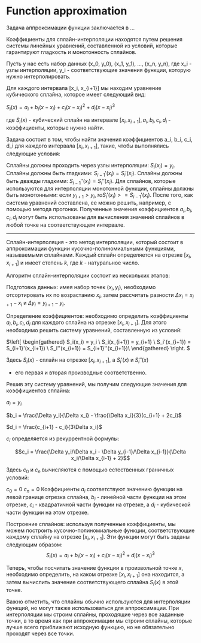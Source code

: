 # Function approximation

Задача аппроксимации функции заключается в ...  

Коэффициенты для сплайн-интерполяции находятся путем решения системы линейных уравнений, составленной из условий, которые гарантируют гладкость и монотонность сплайнов.

Пусть у нас есть набор данных (x_0, y_0), (x_1, y_1), ..., (x_n, y_n), где x_i - узлы интерполяции, y_i - соответствующие значения функции, которую нужно интерполировать.

Для каждого интервала [x_i, x_{i+1}] мы находим уравнение кубического сплайна, которое имеет следующий вид:

$S_i(x) = a_i + b_i(x - x_i) + c_i(x - x_i)^2 + d_i(x - x_i)^3$


где $S_i(x)$ - кубический сплайн на интервале $[x_i, x_{i+1}], a_i, b_i, c_i, d_i$ - коэффициенты, которые нужно найти.

Задача состоит в том, чтобы найти значения коэффициентов a_i, b_i, c_i, d_i для каждого интервала $[x_i, x_{i+1}]$, такие, чтобы выполнялись следующие условия:

Сплайны должны проходить через узлы интерполяции: $S_i(x_i) = y_i$.
Сплайны должны быть гладкими: $S_{i-1}'(x_i) = S_i'(x_i)$.
Сплайны должны быть дважды гладкими: $S_{i-1}''(x_i) = S_i''(x_i)$.
Для сплайнов, которые используются для интерполяции монотонной функции, сплайны должны быть монотонными: если $y_{i+1} > y_i, то S_i'(x_i) >= S_{i-1}'(x_i)$.
После того, как система уравнений составлена, ее можно решить, например, с помощью метода прогонки. Полученные значения коэффициентов $a_i, b_i, c_i, d_i$ могут быть использованы для вычисления значений сплайнов в любой точке на соответствующем интервале.



--------------------------



Сплайн-интерполяция - это метод интерполяции, который состоит в аппроксимации функции кусочно-полиномиальными функциями, называемыми сплайнами. Каждый сплайн определяется на отрезке $[x_i, x_{i+1}]$ и имеет степень $k$, где $k$ - натуральное число.




Алгоритм сплайн-интерполяции состоит из нескольких этапов:

Подготовка данных: имея набор точек $(x_i, y_i)$, необходимо отсортировать их по возрастанию $x_i$, затем рассчитать разности $\Delta x_i = x_{i+1} - x_i$ и $\Delta y_i = y_{i+1} - y_i$.

Определение коэффициентов: необходимо определить коэффициенты $a_i, b_i, c_i, d_i$ для каждого сплайна на отрезке $[x_i, x_{i+1}]$. Для этого необходимо решить систему уравнений, составленную из условий:

$\left[
    \begin{gathered}
    S_i(x_i) = y_i \\
    S_i(x_{i+1}) = y_{i+1} \\
    S_i'(x_{i+1}) = S_{i+1}'(x_{i+1}) \\
    S_i''(x_{i+1}) = S_{i+1}''(x_{i+1})\\
    \end{gathered}
\right. $

Здесь $S_i(x)$ - сплайн на отрезке $[x_i, x_{i+1}]$, а $S_i'(x)$ и $S_i''(x)$
- его первая и вторая производные соответственно.

Решив эту систему уравнений, мы получим следующие значения для коэффициентов сплайна:

$a_i = y_i$

$b_i = \frac{\Delta y_i}{\Delta x_i} - \frac{\Delta x_i}{3}(c_{i+1} + 2c_i)$

$d_i = \frac{c_{i+1} - c_i}{3\Delta x_i}$

$c_i$ определяется из рекуррентной формулы:

$$c_i = \frac{\Delta y_i/\Delta x_i - \Delta y_{i-1}/\Delta x_{i-1}}{\Delta x_i/\Delta x_{i-1} + 2}$$

Здесь $c_0$ и $c_n$ вычисляются с помощью естественных граничных условий:

$c_0 = 0$
$c_n = 0$
Коэффициенты $a_i$ соответствуют значению функции на левой границе отрезка сплайна, $b_i$ - линейной части функции на этом отрезке, $c_i$ - квадратичной части функции на отрезке, а $d_i$ - кубической части функции на этом отрезке.

Построение сплайнов: используя полученные коэффициенты, мы можем построить кусочно-полиномиальные функции, соответствующие каждому сплайну на отрезке $[x_i, x_{i+1}]$. Эти функции могут быть заданы следующим образом:
$$S_i(x) = a_i + b_i(x-x_i) + c_i(x-x_i)^2 + d_i(x-x_i)^3$$

Теперь, чтобы посчитать значение функции в произвольной точке $x$, необходимо определить, на каком отрезке $[x_i, x_{i+1}]$ она находится, а затем вычислить значение соответствующего сплайна $S_i(x)$ в этой точке.

Важно отметить, что сплайны обычно используются для интерполяции функций, но могут также использоваться для аппроксимации. При интерполяции мы строим сплайны, проходящие через все заданные точки, в то время как при аппроксимации мы строим сплайны, которые лучше всего приближают исходную функцию, но не обязательно проходят через все точки.
